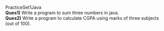 PracticeSet1Java<br>
**Ques1)** Write a program to sum three numbers in java.<br>
**Ques2)** Write a program to calculate CGPA using marks of three subjects (out of 100).<br>
